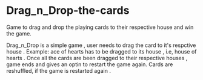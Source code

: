 # Drag_n_Drop-the-cards
Game to drag and drop the playing cards to their respective house and win the game.

Drag_n_Drop is a simple game , user needs to drag the card to it's respctive house . 
Example: ace of hearts has to be dragged to its house , i.e, house of hearts .
Once all the cards are been dragged to their respective houses , game ends and gives an optin to restart the game again. 
Cards are reshuffled, if the game is restarted again . 

